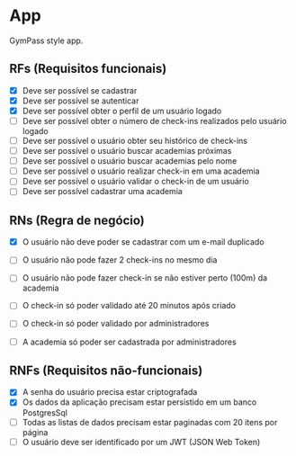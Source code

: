 # App

GymPass style app.

## RFs (Requisitos funcionais)

- [X] Deve ser possível se cadastrar
- [X] Deve ser possível se autenticar
- [X] Deve ser possível obter o perfil de um usuário logado
- [ ] Deve ser possível obter o número de check-ins realizados pelo usuário logado
- [ ] Deve ser possível o usuário obter seu histórico de check-ins
- [ ] Deve ser possível o usuário buscar academias próximas
- [ ] Deve ser possível o usuário buscar academias pelo nome
- [ ] Deve ser possível o usuário realizar check-in em uma academia
- [ ] Deve ser possível o usuário validar o check-in de um usuário
- [ ] Deve ser possível cadastrar uma academia

## RNs (Regra de negócio)

- [X] O usuário não deve poder se cadastrar com um e-mail duplicado
- [ ] O usuário não pode fazer 2 check-ins no mesmo dia
- [ ] O usuário não pode fazer check-in se não estiver perto (100m) da academia
- [ ] O check-in só poder validado até 20 minutos após criado
- [ ] O check-in só poder validado por administradores
- [ ] A academia só poder ser cadastrada por administradores


## RNFs (Requisitos não-funcionais)

- [X] A senha do usuário precisa estar criptografada
- [X] Os dados da aplicação precisam estar persistido em um banco PostgresSql
- [ ] Todas as listas de dados precisam estar paginadas com 20 itens por página
- [ ] O usuário deve ser identificado por um JWT (JSON Web Token)

